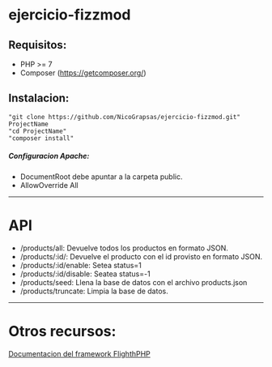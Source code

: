 # ejercicio-fizzmod

## Requisitos:
- PHP >= 7
- Composer (https://getcomposer.org/)

## Instalacion:
`"git clone https://github.com/NicoGrapsas/ejercicio-fizzmod.git" ProjectName`  
`"cd ProjectName"`  
`"composer install"`  
##### Configuracion Apache:
 - DocumentRoot debe apuntar a la carpeta public.
 - AllowOverride All

***

# API

- /products/all: Devuelve todos los productos en formato JSON.
- /products/:id/: Devuelve el producto con el id provisto en formato JSON.
- /products/:id/enable: Setea status=1
- /products/:id/disable: Seatea status=-1
- /products/seed: Llena la base de datos con el archivo products.json
- /products/truncate: Limpia la base de datos.

***

# Otros recursos:

[Documentacion del framework FlighthPHP](http://flightphp.com/)

